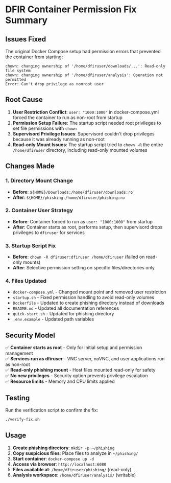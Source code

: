 # DFIR Container Permission Fix Summary

## Issues Fixed

The original Docker Compose setup had permission errors that prevented the container from starting:

```
chown: changing ownership of '/home/dfiruser/downloads/...': Read-only file system
chown: changing ownership of '/home/dfiruser/analysis': Operation not permitted  
Error: Can't drop privilege as nonroot user
```

## Root Cause

1. **User Restriction Conflict**: `user: "1000:1000"` in docker-compose.yml forced the container to run as non-root from startup
2. **Permission Setup Failure**: The startup script needed root privileges to set file permissions with `chown`
3. **Supervisord Privilege Issues**: Supervisord couldn't drop privileges because it was already running as non-root
4. **Read-only Mount Issues**: The startup script tried to `chown -R` the entire `/home/dfiruser` directory, including read-only mounted volumes

## Changes Made

### 1. Directory Mount Change
- **Before**: `${HOME}/Downloads:/home/dfiruser/downloads:ro`  
- **After**: `${HOME}/phishing:/home/dfiruser/phishing:ro`

### 2. Container User Strategy  
- **Before**: Container forced to run as `user: "1000:1000"` from startup
- **After**: Container starts as root, performs setup, then supervisord drops privileges to `dfiruser` for services

### 3. Startup Script Fix
- **Before**: `chown -R dfiruser:dfiruser /home/dfiruser` (failed on read-only mounts)
- **After**: Selective permission setting on specific files/directories only

### 4. Files Updated
- `docker-compose.yml` - Changed mount point and removed user restriction
- `startup.sh` - Fixed permission handling to avoid read-only volumes  
- `Dockerfile` - Updated to create phishing directory instead of downloads
- `README.md` - Updated all documentation references
- `quick-start.sh` - Updated for phishing directory
- `.env.example` - Updated path variables

## Security Model

✅ **Container starts as root** - Only for initial setup and permission management  
✅ **Services run as dfiruser** - VNC server, noVNC, and user applications run as non-root  
✅ **Read-only phishing mount** - Host files mounted read-only for safety  
✅ **No new privileges** - Security option prevents privilege escalation  
✅ **Resource limits** - Memory and CPU limits applied  

## Testing

Run the verification script to confirm the fix:

```bash
./verify-fix.sh
```

## Usage

1. **Create phishing directory**: `mkdir -p ~/phishing`
2. **Copy suspicious files**: Place files to analyze in `~/phishing/`  
3. **Start container**: `docker-compose up -d`
4. **Access via browser**: `http://localhost:6080`
5. **Files available at**: `/home/dfiruser/phishing/` (read-only)
6. **Analysis workspace**: `/home/dfiruser/analysis/` (writable)